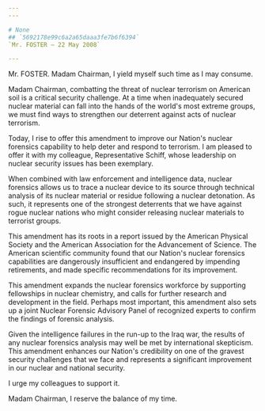 ```yaml
---
---

# None
## `5692178e99c6a2a65daaa3fe7b6f6394`
`Mr. FOSTER — 22 May 2008`

---
```



Mr. FOSTER. Madam Chairman, I yield myself such time as I may 
consume.

Madam Chairman, combatting the threat of nuclear terrorism on 
American soil is a critical security challenge. At a time when 
inadequately secured nuclear material can fall into the hands of the 
world's most extreme groups, we must find ways to strengthen our 
deterrent against acts of nuclear terrorism.

Today, I rise to offer this amendment to improve our Nation's nuclear 
forensics capability to help deter and respond to terrorism. I am 
pleased to offer it with my colleague, Representative Schiff, whose 
leadership on nuclear security issues has been exemplary.

When combined with law enforcement and intelligence data, nuclear 
forensics allows us to trace a nuclear device to its source through 
technical analysis of its nuclear material or residue following a 
nuclear detonation. As such, it represents one of the strongest 
deterrents that we have against rogue nuclear nations who might 
consider releasing nuclear materials to terrorist groups.

This amendment has its roots in a report issued by the American 
Physical Society and the American Association for the Advancement of 
Science. The American scientific community found that our Nation's 
nuclear forensics capabilities are dangerously insufficient and 
endangered by impending retirements, and made specific recommendations 
for its improvement.

This amendment expands the nuclear forensics workforce by supporting 
fellowships in nuclear chemistry, and calls for further research and 
development in the field. Perhaps most important, this amendment also 
sets up a joint Nuclear Forensic Advisory Panel of recognized experts 
to confirm the findings of forensic analysis.

Given the intelligence failures in the run-up to the Iraq war, the 
results of any nuclear forensics analysis may well be met by 
international skepticism. This amendment enhances our Nation's 
credibility on one of the gravest security challenges that we face and 
represents a significant improvement in our nuclear and national 
security.

I urge my colleagues to support it.

Madam Chairman, I reserve the balance of my time.